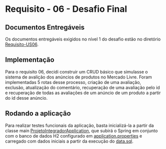 # Requisito - 06 - Desafio Final

## Documentos Entregáveis

Os documentos entregáveis exigidos no nível 1 do desafio estão no diretório [Requisito-US06](Requisito-US06).

## Implementação

Para o requisito 06, decidi construir um CRUD básico que simulasse o sistema de avalição dos anúncios de produtos no
Mercado Livre. Foram implementadas 5 rotas desse processo, criação de uma avaliação, exclusão, atualização do
comentário, recuperação de uma avaliação pelo id e recuperação de todas as avaliações de um anúncio de um produto a
partir do id desse anúncio.

## Rodando a aplicação

Para realizar testes funcionais da aplicação, basta inicializá-la a partir da classe main
[ProjetoIntegradorApplication](src/main/java/br/com/meliw4/projetointegrador/ProjetoIntegradorApplication.java), que
subirá o Spring em conjunto com o banco de dados H2 configurado em
[application.properties](src/main/resources/application.properties) e carregado com dados iniciais a partir da execução
do [data.sql](src/main/resources/data.sql).
